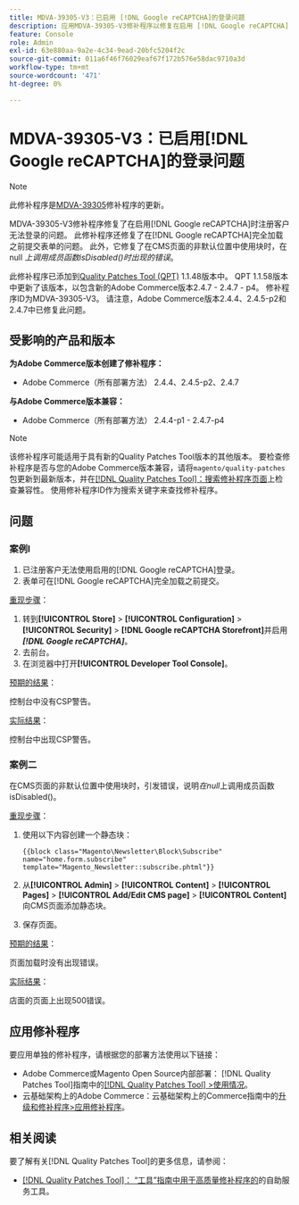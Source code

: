 ```yaml
---
title: MDVA-39305-V3：已启用 [!DNL Google reCAPTCHA]的登录问题
description: 应用MDVA-39305-V3修补程序以修复在启用 [!DNL Google reCAPTCHA] 后注册客户无法登录的Adobe Commerce问题。 此修补程序还修复了在 [!DNL Google reCAPTCHA] 完全加载之前提交表单的问题。 此外，它还修复了以下错误*在CMS页面的非默认位置中使用块时，在null*上调用成员函数isDisabled() 。
feature: Console
role: Admin
exl-id: 63e880aa-9a2e-4c34-9ead-20bfc5204f2c
source-git-commit: 011a6f46f76029eaf67f172b576e58dac9710a3d
workflow-type: tm+mt
source-wordcount: '471'
ht-degree: 0%

---
```


# MDVA-39305-V3：已启用[!DNL Google reCAPTCHA]的登录问题

>[!NOTE]
>
>此修补程序是[MDVA-39305](/help/tools/quality-patches-tool/patches-available-in-qpt/v1-1-1/mdva-39305-login-issues-with-enabled-google-recaptcha.md)修补程序的更新。

MDVA-39305-V3修补程序修复了在启用[!DNL Google reCAPTCHA]时注册客户无法登录的问题。 此修补程序还修复了在[!DNL Google reCAPTCHA]完全加载之前提交表单的问题。 此外，它修复了在CMS页面的非默认位置中使用块时，在null *上调用成员函数isDisabled()时出现的错误*。

此修补程序已添加到[Quality Patches Tool (QPT)](https://experienceleague.adobe.com/zh-hans/docs/commerce-operations/tools/quality-patches-tool/quality-patches-tool-to-self-serve-quality-patches) 1.1.48版本中。 QPT 1.1.58版本中更新了该版本，以包含新的Adobe Commerce版本2.4.7 - 2.4.7 - p4。 修补程序ID为MDVA-39305-V3。 请注意，Adobe Commerce版本2.4.4、2.4.5-p2和2.4.7中已修复此问题。

## 受影响的产品和版本

**为Adobe Commerce版本创建了修补程序：**

* Adobe Commerce（所有部署方法） 2.4.4、2.4.5-p2、2.4.7

**与Adobe Commerce版本兼容：**

* Adobe Commerce（所有部署方法） 2.4.4-p1 - 2.4.7-p4

>[!NOTE]
>
>该修补程序可能适用于具有新的Quality Patches Tool版本的其他版本。 要检查修补程序是否与您的Adobe Commerce版本兼容，请将`magento/quality-patches`包更新到最新版本，并在[[!DNL Quality Patches Tool]：搜索修补程序页面](https://experienceleague.adobe.com/zh-hans/docs/commerce-operations/tools/quality-patches-tool/quality-patches-tool-to-self-serve-quality-patches)上检查兼容性。 使用修补程序ID作为搜索关键字来查找修补程序。

## 问题

### 案例I

1. 已注册客户无法使用启用的[!DNL Google reCAPTCHA]登录。
1. 表单可在[!DNL Google reCAPTCHA]完全加载之前提交。

<u>重现步骤</u>：

1. 转到&#x200B;**[!UICONTROL Store]** > **[!UICONTROL Configuration]** > **[!UICONTROL Security]** > **[!DNL Google reCAPTCHA Storefront]**&#x200B;并启用&#x200B;***[!DNL Google reCAPTCHA]***。
1. 去前台。
1. 在浏览器中打开&#x200B;**[!UICONTROL Developer Tool Console]**。

<u>预期的结果</u>：

控制台中没有CSP警告。

<u>实际结果</u>：

控制台中出现CSP警告。

### 案例二

在CMS页面的非默认位置中使用块时，引发错误，说明&#x200B;*在null*&#x200B;上调用成员函数isDisabled()。

<u>重现步骤</u>：

1. 使用以下内容创建一个静态块：

   ```
   {{block class="Magento\Newsletter\Block\Subscribe" name="home.form.subscribe"
   template="Magento_Newsletter::subscribe.phtml"}}
   ```

1. 从&#x200B;**[!UICONTROL Admin]** > **[!UICONTROL Content]** > **[!UICONTROL Pages]** > **[!UICONTROL Add/Edit CMS page]** > **[!UICONTROL Content]**&#x200B;向CMS页面添加静态块。
1. 保存页面。

<u>预期的结果</u>：

页面加载时没有出现错误。

<u>实际结果</u>：

店面的页面上出现500错误。

## 应用修补程序

要应用单独的修补程序，请根据您的部署方法使用以下链接：

* Adobe Commerce或Magento Open Source内部部署： [!DNL Quality Patches Tool]指南中的[[!DNL Quality Patches Tool] >使用情况](/help/tools/quality-patches-tool/usage.md)。
* 云基础架构上的Adobe Commerce：云基础架构上的Commerce指南中的[升级和修补程序>应用修补程序](https://experienceleague.adobe.com/docs/commerce-cloud-service/user-guide/develop/upgrade/apply-patches.html?lang=zh-Hans)。

## 相关阅读

要了解有关[!DNL Quality Patches Tool]的更多信息，请参阅：

* [[!DNL Quality Patches Tool]： “工具”指南中用于高质量修补程序的](/help/tools/quality-patches-tool/quality-patches-tool-to-self-serve-quality-patches.md)的自助服务工具。
